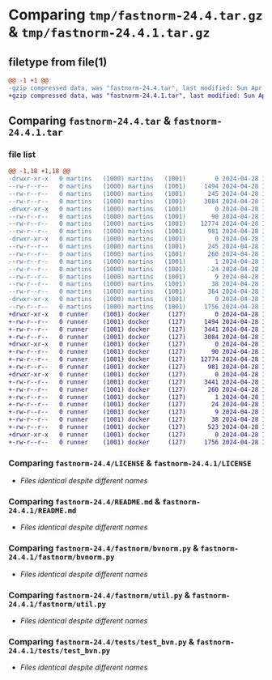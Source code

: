 # Comparing `tmp/fastnorm-24.4.tar.gz` & `tmp/fastnorm-24.4.1.tar.gz`

## filetype from file(1)

```diff
@@ -1 +1 @@
-gzip compressed data, was "fastnorm-24.4.tar", last modified: Sun Apr 28 14:00:00 2024, max compression
+gzip compressed data, was "fastnorm-24.4.1.tar", last modified: Sun Apr 28 15:09:06 2024, max compression
```

## Comparing `fastnorm-24.4.tar` & `fastnorm-24.4.1.tar`

### file list

```diff
@@ -1,18 +1,18 @@
-drwxr-xr-x   0 martins   (1000) martins   (1001)        0 2024-04-28 14:00:00.207096 fastnorm-24.4/
--rw-r--r--   0 martins   (1000) martins   (1001)     1494 2024-04-28 12:37:55.000000 fastnorm-24.4/LICENSE
--rw-r--r--   0 martins   (1000) martins   (1001)      245 2024-04-28 14:00:00.207096 fastnorm-24.4/PKG-INFO
--rw-r--r--   0 martins   (1000) martins   (1001)     3084 2024-04-28 12:37:55.000000 fastnorm-24.4/README.md
-drwxr-xr-x   0 martins   (1000) martins   (1001)        0 2024-04-28 14:00:00.207096 fastnorm-24.4/fastnorm/
--rw-r--r--   0 martins   (1000) martins   (1001)       90 2024-04-28 12:37:55.000000 fastnorm-24.4/fastnorm/__init__.py
--rw-r--r--   0 martins   (1000) martins   (1001)    12774 2024-04-28 12:37:55.000000 fastnorm-24.4/fastnorm/bvnorm.py
--rw-r--r--   0 martins   (1000) martins   (1001)      981 2024-04-28 12:37:55.000000 fastnorm-24.4/fastnorm/util.py
-drwxr-xr-x   0 martins   (1000) martins   (1001)        0 2024-04-28 14:00:00.207096 fastnorm-24.4/fastnorm.egg-info/
--rw-r--r--   0 martins   (1000) martins   (1001)      245 2024-04-28 14:00:00.000000 fastnorm-24.4/fastnorm.egg-info/PKG-INFO
--rw-r--r--   0 martins   (1000) martins   (1001)      260 2024-04-28 14:00:00.000000 fastnorm-24.4/fastnorm.egg-info/SOURCES.txt
--rw-r--r--   0 martins   (1000) martins   (1001)        1 2024-04-28 14:00:00.000000 fastnorm-24.4/fastnorm.egg-info/dependency_links.txt
--rw-r--r--   0 martins   (1000) martins   (1001)       24 2024-04-28 14:00:00.000000 fastnorm-24.4/fastnorm.egg-info/requires.txt
--rw-r--r--   0 martins   (1000) martins   (1001)        9 2024-04-28 14:00:00.000000 fastnorm-24.4/fastnorm.egg-info/top_level.txt
--rw-r--r--   0 martins   (1000) martins   (1001)       38 2024-04-28 14:00:00.207096 fastnorm-24.4/setup.cfg
--rw-r--r--   0 martins   (1000) martins   (1001)      364 2024-04-28 12:37:55.000000 fastnorm-24.4/setup.py
-drwxr-xr-x   0 martins   (1000) martins   (1001)        0 2024-04-28 14:00:00.207096 fastnorm-24.4/tests/
--rw-r--r--   0 martins   (1000) martins   (1001)     1756 2024-04-28 12:37:55.000000 fastnorm-24.4/tests/test_bvn.py
+drwxr-xr-x   0 runner    (1001) docker     (127)        0 2024-04-28 15:09:06.971628 fastnorm-24.4.1/
+-rw-r--r--   0 runner    (1001) docker     (127)     1494 2024-04-28 15:08:59.000000 fastnorm-24.4.1/LICENSE
+-rw-r--r--   0 runner    (1001) docker     (127)     3441 2024-04-28 15:09:06.971628 fastnorm-24.4.1/PKG-INFO
+-rw-r--r--   0 runner    (1001) docker     (127)     3084 2024-04-28 15:08:59.000000 fastnorm-24.4.1/README.md
+drwxr-xr-x   0 runner    (1001) docker     (127)        0 2024-04-28 15:09:06.967627 fastnorm-24.4.1/fastnorm/
+-rw-r--r--   0 runner    (1001) docker     (127)       90 2024-04-28 15:08:59.000000 fastnorm-24.4.1/fastnorm/__init__.py
+-rw-r--r--   0 runner    (1001) docker     (127)    12774 2024-04-28 15:08:59.000000 fastnorm-24.4.1/fastnorm/bvnorm.py
+-rw-r--r--   0 runner    (1001) docker     (127)      981 2024-04-28 15:08:59.000000 fastnorm-24.4.1/fastnorm/util.py
+drwxr-xr-x   0 runner    (1001) docker     (127)        0 2024-04-28 15:09:06.971628 fastnorm-24.4.1/fastnorm.egg-info/
+-rw-r--r--   0 runner    (1001) docker     (127)     3441 2024-04-28 15:09:06.000000 fastnorm-24.4.1/fastnorm.egg-info/PKG-INFO
+-rw-r--r--   0 runner    (1001) docker     (127)      260 2024-04-28 15:09:06.000000 fastnorm-24.4.1/fastnorm.egg-info/SOURCES.txt
+-rw-r--r--   0 runner    (1001) docker     (127)        1 2024-04-28 15:09:06.000000 fastnorm-24.4.1/fastnorm.egg-info/dependency_links.txt
+-rw-r--r--   0 runner    (1001) docker     (127)       24 2024-04-28 15:09:06.000000 fastnorm-24.4.1/fastnorm.egg-info/requires.txt
+-rw-r--r--   0 runner    (1001) docker     (127)        9 2024-04-28 15:09:06.000000 fastnorm-24.4.1/fastnorm.egg-info/top_level.txt
+-rw-r--r--   0 runner    (1001) docker     (127)       38 2024-04-28 15:09:06.971628 fastnorm-24.4.1/setup.cfg
+-rw-r--r--   0 runner    (1001) docker     (127)      523 2024-04-28 15:08:59.000000 fastnorm-24.4.1/setup.py
+drwxr-xr-x   0 runner    (1001) docker     (127)        0 2024-04-28 15:09:06.971628 fastnorm-24.4.1/tests/
+-rw-r--r--   0 runner    (1001) docker     (127)     1756 2024-04-28 15:08:59.000000 fastnorm-24.4.1/tests/test_bvn.py
```

### Comparing `fastnorm-24.4/LICENSE` & `fastnorm-24.4.1/LICENSE`

 * *Files identical despite different names*

### Comparing `fastnorm-24.4/README.md` & `fastnorm-24.4.1/README.md`

 * *Files identical despite different names*

### Comparing `fastnorm-24.4/fastnorm/bvnorm.py` & `fastnorm-24.4.1/fastnorm/bvnorm.py`

 * *Files identical despite different names*

### Comparing `fastnorm-24.4/fastnorm/util.py` & `fastnorm-24.4.1/fastnorm/util.py`

 * *Files identical despite different names*

### Comparing `fastnorm-24.4/tests/test_bvn.py` & `fastnorm-24.4.1/tests/test_bvn.py`

 * *Files identical despite different names*

